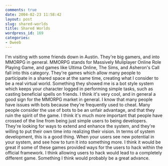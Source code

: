 ```yaml
---
comments: true
date: 2004-02-23 11:58:42
layout: post
slug: shared-worlds
title: Shared Worlds
wordpress_id: 169
categories:
- Dweeb
---
```


I'm visiting with some friends down in Austin. They're big gamers, and into MMORPG in general. MMORPG stands for Massively Muliplayer Online Role Playing Game, and games like Ultima Online, The Sims, and Asheron's Call fall into this category. They're games which allow many people to participate in a shared space at the same time, creating what I consider to be a real virtual world. Something they showed me is a bot style system which keeps your character logged in performing simple tasks, such as casting beneficial spells on friends. I think it's very cool, and in general a good sign for the MMORPG market in general. I know that many people have issues with bots because they're frequently used to cheat. Many people consider the use of bots to be an unfair advantage, and that they ruin the spirit of the game. I think it's much more important that people have crossed of the line from being just simple users to being developers. They're looking for ways to extend and enhance the system, and they're willing to put their own time into realizing their vision. In terms of system development, this is a good thing. When your users see new potential in your system, and see how to turn it into something more. I think it would be great if some of these games provided ways for the users to hack within the official framework. I think allowing users to hack would lead to a completely different game. Something I think would probably be a great advance.
